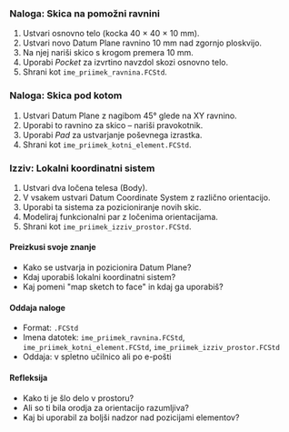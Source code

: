 ### Naloga: Skica na pomožni ravnini

1. Ustvari osnovno telo (kocka 40 × 40 × 10 mm).
2. Ustvari novo Datum Plane ravnino 10 mm nad zgornjo ploskvijo.
3. Na njej nariši skico s krogom premera 10 mm.
4. Uporabi *Pocket* za izvrtino navzdol skozi osnovno telo.
5. Shrani kot `ime_priimek_ravnina.FCStd`.

### Naloga: Skica pod kotom

1. Ustvari Datum Plane z nagibom 45° glede na XY ravnino.
2. Uporabi to ravnino za skico – nariši pravokotnik.
3. Uporabi *Pad* za ustvarjanje poševnega izrastka.
4. Shrani kot `ime_priimek_kotni_element.FCStd`.

### Izziv: Lokalni koordinatni sistem

1. Ustvari dva ločena telesa (Body).
2. V vsakem ustvari Datum Coordinate System z različno orientacijo.
3. Uporabi ta sistema za pozicioniranje novih skic.
4. Modeliraj funkcionalni par z ločenima orientacijama.
5. Shrani kot `ime_priimek_izziv_prostor.FCStd`.

#### Preizkusi svoje znanje
- Kako se ustvarja in pozicionira Datum Plane?
- Kdaj uporabiš lokalni koordinatni sistem?
- Kaj pomeni "map sketch to face" in kdaj ga uporabiš?

#### Oddaja naloge
- Format: `.FCStd`
- Imena datotek: `ime_priimek_ravnina.FCStd`, `ime_priimek_kotni_element.FCStd`, `ime_priimek_izziv_prostor.FCStd`
- Oddaja: v spletno učilnico ali po e-pošti

#### Refleksija
- Kako ti je šlo delo v prostoru?
- Ali so ti bila orodja za orientacijo razumljiva?
- Kaj bi uporabil za boljši nadzor nad pozicijami elementov?

